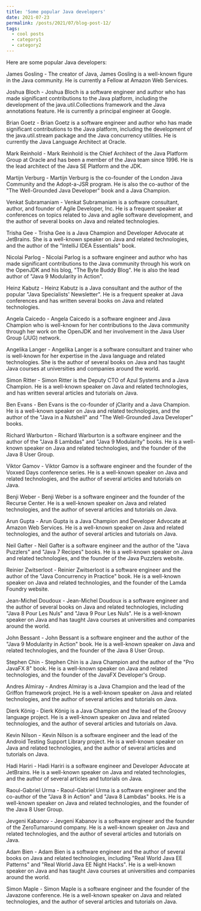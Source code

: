```yaml
---
title: 'Some popular Java developers'
date: 2021-07-23
permalink: /posts/2021/07/blog-post-12/
tags:
  - cool posts
  - category1
  - category2
---
```


Here are some popular Java developers:

James Gosling - The creator of Java, James Gosling is a well-known figure in the Java community. He is currently a Fellow at Amazon Web Services.

Joshua Bloch - Joshua Bloch is a software engineer and author who has made significant contributions to the Java platform, including the development of the java.util.Collections framework and the Java annotations feature. He is currently a principal engineer at Google.

Brian Goetz - Brian Goetz is a software engineer and author who has made significant contributions to the Java platform, including the development of the java.util.stream package and the Java concurrency utilities. He is currently the Java Language Architect at Oracle.

Mark Reinhold - Mark Reinhold is the Chief Architect of the Java Platform Group at Oracle and has been a member of the Java team since 1996. He is the lead architect of the Java SE Platform and the JDK.

Martijn Verburg - Martijn Verburg is the co-founder of the London Java Community and the Adopt-a-JSR program. He is also the co-author of the "The Well-Grounded Java Developer" book and a Java Champion.

Venkat Subramaniam - Venkat Subramaniam is a software consultant, author, and founder of Agile Developer, Inc. He is a frequent speaker at conferences on topics related to Java and agile software development, and the author of several books on Java and related technologies.

Trisha Gee - Trisha Gee is a Java Champion and Developer Advocate at JetBrains. She is a well-known speaker on Java and related technologies, and the author of the "IntelliJ IDEA Essentials" book.

Nicolai Parlog - Nicolai Parlog is a software engineer and author who has made significant contributions to the Java community through his work on the OpenJDK and his blog, "The Byte Buddy Blog". He is also the lead author of "Java 9 Modularity in Action".

Heinz Kabutz - Heinz Kabutz is a Java consultant and the author of the popular "Java Specialists' Newsletter". He is a frequent speaker at Java conferences and has written several books on Java and related technologies.

Angela Caicedo - Angela Caicedo is a software engineer and Java Champion who is well-known for her contributions to the Java community through her work on the OpenJDK and her involvement in the Java User Group (JUG) network.

Angelika Langer - Angelika Langer is a software consultant and trainer who is well-known for her expertise in the Java language and related technologies. She is the author of several books on Java and has taught Java courses at universities and companies around the world.

Simon Ritter - Simon Ritter is the Deputy CTO of Azul Systems and a Java Champion. He is a well-known speaker on Java and related technologies, and has written several articles and tutorials on Java.

Ben Evans - Ben Evans is the co-founder of jClarity and a Java Champion. He is a well-known speaker on Java and related technologies, and the author of the "Java in a Nutshell" and "The Well-Grounded Java Developer" books.

Richard Warburton - Richard Warburton is a software engineer and the author of the "Java 8 Lambdas" and "Java 9 Modularity" books. He is a well-known speaker on Java and related technologies, and the founder of the Java 8 User Group.

Viktor Gamov - Viktor Gamov is a software engineer and the founder of the Voxxed Days conference series. He is a well-known speaker on Java and related technologies, and the author of several articles and tutorials on Java.

Benji Weber - Benji Weber is a software engineer and the founder of the Recurse Center. He is a well-known speaker on Java and related technologies, and the author of several articles and tutorials on Java.

Arun Gupta - Arun Gupta is a Java Champion and Developer Advocate at Amazon Web Services. He is a well-known speaker on Java and related technologies, and the author of several articles and tutorials on Java.

Neil Gafter - Neil Gafter is a software engineer and the author of the "Java Puzzlers" and "Java 7 Recipes" books. He is a well-known speaker on Java and related technologies, and the founder of the Java Puzzlers website.

Reinier Zwitserloot - Reinier Zwitserloot is a software engineer and the author of the "Java Concurrency in Practice" book. He is a well-known speaker on Java and related technologies, and the founder of the Lamda Foundry website.

Jean-Michel Doudoux - Jean-Michel Doudoux is a software engineer and the author of several books on Java and related technologies, including "Java 8 Pour Les Nuls" and "Java 9 Pour Les Nuls". He is a well-known speaker on Java and has taught Java courses at universities and companies around the world.

John Bessant - John Bessant is a software engineer and the author of the "Java 9 Modularity in Action" book. He is a well-known speaker on Java and related technologies, and the founder of the Java 8 User Group.

Stephen Chin - Stephen Chin is a Java Champion and the author of the "Pro JavaFX 8" book. He is a well-known speaker on Java and related technologies, and the founder of the JavaFX Developer's Group.

Andres Almiray - Andres Almiray is a Java Champion and the lead of the Griffon framework project. He is a well-known speaker on Java and related technologies, and the author of several articles and tutorials on Java.

Dierk König - Dierk König is a Java Champion and the lead of the Groovy language project. He is a well-known speaker on Java and related technologies, and the author of several articles and tutorials on Java.

Kevin Nilson - Kevin Nilson is a software engineer and the lead of the Android Testing Support Library project. He is a well-known speaker on Java and related technologies, and the author of several articles and tutorials on Java.

Hadi Hariri - Hadi Hariri is a software engineer and Developer Advocate at JetBrains. He is a well-known speaker on Java and related technologies, and the author of several articles and tutorials on Java.

Raoul-Gabriel Urma - Raoul-Gabriel Urma is a software engineer and the co-author of the "Java 8 in Action" and "Java 8 Lambdas" books. He is a well-known speaker on Java and related technologies, and the founder of the Java 8 User Group.

Jevgeni Kabanov - Jevgeni Kabanov is a software engineer and the founder of the ZeroTurnaround company. He is a well-known speaker on Java and related technologies, and the author of several articles and tutorials on Java.

Adam Bien - Adam Bien is a software engineer and the author of several books on Java and related technologies, including "Real World Java EE Patterns" and "Real World Java EE Night Hacks". He is a well-known speaker on Java and has taught Java courses at universities and companies around the world.

Simon Maple - Simon Maple is a software engineer and the founder of the Javazone conference. He is a well-known speaker on Java and related technologies, and the author of several articles and tutorials on Java.

